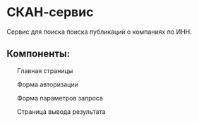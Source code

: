 <h1>СКАН-сервис</h1>
<p>Сервис для поиска поиска публикаций о компаниях по ИНН.</p>

<h2>Компоненты: </h2>
<il>
  <ol>Главная страницы</ol>
  <ol>Форма авторизации</ol>
  <ol>Форма параметров запроса</ol>
  <ol>Страница вывода результата</ol>
</il>
